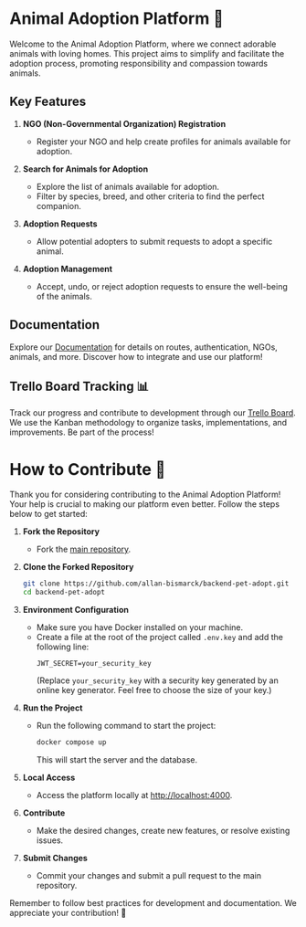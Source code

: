 # Animal Adoption Platform 🐾

Welcome to the Animal Adoption Platform, where we connect adorable animals with loving homes. This project aims to simplify and facilitate the adoption process, promoting responsibility and compassion towards animals.

## Key Features

1. **NGO (Non-Governmental Organization) Registration**
   - Register your NGO and help create profiles for animals available for adoption.

2. **Search for Animals for Adoption**
   - Explore the list of animals available for adoption.
   - Filter by species, breed, and other criteria to find the perfect companion.

3. **Adoption Requests**
   - Allow potential adopters to submit requests to adopt a specific animal.

4. **Adoption Management**
   - Accept, undo, or reject adoption requests to ensure the well-being of the animals.

## Documentation

Explore our [Documentation](https://documenter.getpostman.com/view/32475615/2s9YypDNMk) for details on routes, authentication, NGOs, animals, and more. Discover how to integrate and use our platform!

## Trello Board Tracking 📊

Track our progress and contribute to development through our [Trello Board](https://trello.com/b/fRxmXbu5/plataforma-de-ado%C3%A7%C3%A3o-de-animais). We use the Kanban methodology to organize tasks, implementations, and improvements. Be part of the process!

# How to Contribute 🤝

Thank you for considering contributing to the Animal Adoption Platform! Your help is crucial to making our platform even better. Follow the steps below to get started:

1. **Fork the Repository**
   - Fork the [main repository](https://github.com/allan-bismarck/backend-pet-adopt.git).

2. **Clone the Forked Repository**
   ```bash
   git clone https://github.com/allan-bismarck/backend-pet-adopt.git
   cd backend-pet-adopt
   ```

3. **Environment Configuration**
   - Make sure you have Docker installed on your machine.
   - Create a file at the root of the project called `.env.key` and add the following line:
     ```
     JWT_SECRET=your_security_key
     ```
     (Replace `your_security_key` with a security key generated by an online key generator. Feel free to choose the size of your key.)

4. **Run the Project**
   - Run the following command to start the project:
     ```bash
     docker compose up
     ```
     This will start the server and the database.

5. **Local Access**
   - Access the platform locally at [http://localhost:4000](http://localhost:4000).

6. **Contribute**
   - Make the desired changes, create new features, or resolve existing issues.

7. **Submit Changes**
   - Commit your changes and submit a pull request to the main repository.

Remember to follow best practices for development and documentation. We appreciate your contribution! 🚀
